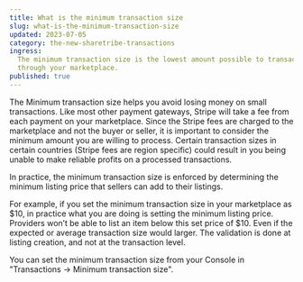 ```yaml
---
title: What is the minimum transaction size
slug: what-is-the-minimum-transaction-size
updated: 2023-07-05
category: the-new-sharetribe-transactions
ingress:
  The minimum transaction size is the lowest amount possible to transact
  through your marketplace.
published: true
---
```


The Minimum transaction size helps you avoid losing money on small
transactions. Like most other payment gateways, Stripe will take a fee
from each payment on your marketplace. Since the Stripe fees are charged
to the marketplace and not the buyer or seller, it is important to
consider the minimum amount you are willing to process. Certain
transaction sizes in certain countries (Stripe fees are region specific)
could result in you being unable to make reliable profits on a processed
transactions.

In practice, the minimum transaction size is enforced by determining the
minimum listing price that sellers can add to their listings.

For example, if you set the minimum transaction size in your marketplace
as
$10, in practice what you are doing is setting the minimum listing price. Providers won’t be able to list an item below this set price of $10.
Even if the expected or average transaction size would larger. The
validation is done at listing creation, and not at the transaction
level.

You can set the minimum transaction size from your Console in
"Transactions → Minimum transaction size".
